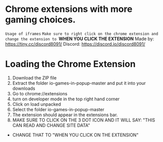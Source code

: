 # Chrome extensions with more gaming choices.
`Usage of iframes`
``Make sure to right click on the chrome extension and change the extension to ``**WHEN YOU CLICK THE EXTENSION**
Made by: https://tiny.cc/discord8091/
Discord: https://discord.io/discord8091/
#
# Loading the Chrome Extension
1. Download the ZIP file
2. Extract the folder io-games-in-popup-master and put it into your downloads
3. Go to chrome://extensions
4. turn on developer mode in the top right hand corner
5. Click on load unpacked
6. Select the folder io-games-in-popup-master
7. The extension should appear in the extensions bar.
8. MAKE SURE TO CLICK ON THE 3 DOT ICON AND IT WILL SAY: "THIS CAN READ AND CHANGE SITE DATA"
 - CHANGE THAT TO "WHEN YOU CLICK ON THE EXTENSION"
#
